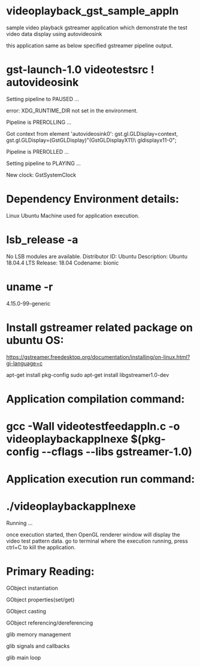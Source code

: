 # videoplayback_gst_sample_appln
sample video playback gstreamer application which demonstrate the test video data display using autovideosink

this application same as below specified gstreamer pipeline output.

# gst-launch-1.0 videotestsrc ! autovideosink

Setting pipeline to PAUSED ...

error: XDG_RUNTIME_DIR not set in the environment.

Pipeline is PREROLLING ...

Got context from element 'autovideosink0': gst.gl.GLDisplay=context, gst.gl.GLDisplay=(GstGLDisplay)"\(GstGLDisplayX11\)\ gldisplayx11-0";

Pipeline is PREROLLED ...

Setting pipeline to PLAYING ...

New clock: GstSystemClock




Dependency Environment details:
==============================================================================================================

Linux Ubuntu Machine used for application execution.

# lsb_release -a

No LSB modules are available. Distributor ID: Ubuntu Description: Ubuntu 18.04.4 LTS Release: 18.04 Codename: bionic

# uname -r

4.15.0-99-generic



Install gstreamer related package on ubuntu OS:
=============================================================================================================


https://gstreamer.freedesktop.org/documentation/installing/on-linux.html?gi-language=c

apt-get install pkg-config sudo apt-get install libgstreamer1.0-dev




Application compilation command:
=============================================================================================================

# gcc -Wall videotestfeedappln.c -o videoplaybackapplnexe $(pkg-config --cflags --libs gstreamer-1.0)



Application execution run command:
=============================================================================================================

# ./videoplaybackapplnexe

Running ...

once execution started, then OpenGL renderer window will display the video test pattern data.
go to terminal where the execution running, press ctrl+C to kill the application.




Primary Reading: 
==============================================================================================================
GObject instantiation

GObject properties(set/get)

GObject casting

GObject referencing/dereferencing

glib memory management

glib signals and callbacks

glib main loop